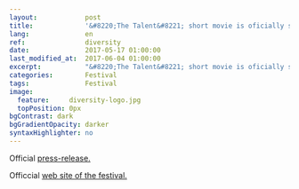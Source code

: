 ```yaml
---
layout:            post
title:             '&#8220;The Talent&#8221; short movie is oficially seleceted for Diversity in Cannes showcase'
lang:              en
ref:               diversity
date:              2017-05-17 01:00:00
last_modified_at:  2017-06-04 01:00:00
excerpt:           "&#8220;The Talent&#8221; short movie is oficially seleceted for Diversity in Cannes showcase"
categories:        Festival
tags:              Festival
image:
  feature:     diversity-logo.jpg
  topPosition: 0px
bgContrast: dark
bgGradientOpacity: darker
syntaxHighlighter: no
---
```

Official <a href="http://mailchi.mp/f9cab0590759/2017diversityincannesofficialselectionsupdated1">press-release.</a>

Officcial <a href="http://diversityincannes.com/">web site of the festival.</a>

<div class="img img--fullContainer img--14xLeading" style="background-image: url({{ site.baseurl_posts_img }}diversity-photo.jpg);"></div>
